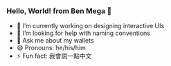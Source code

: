 ### Hello, World! from Ben Mega 👋

- 🔭 I’m currently working on designing interactive UIs
- 🤔 I’m looking for help with naming conventions
- 💬 Ask me about my wallets
- 😄 Pronouns: he/his/him
- ⚡ Fun fact: 我會説一點中文
